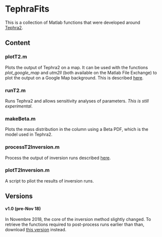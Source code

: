 # TephraFits

This is a collection of Matlab functions that were developed around [Tephra2](https://github.com/ljc-geo/tephra2). 

## Content

### plotT2.m 
Plots the output of Tephra2 on a map. It can be used with the functions *plot_google_map* and *utm2ll* (both available on the Matlab File Exchange) to plot the output on a Google Map background. This is described [here](https://e5k.github.io/codes/utilities/2017/12/10/plot_tephra2/).

### runT2.m 
Runs Tephra2 and allows sensitivity analyses of parameters. *This is still experimental*.

### makeBeta.m 
Plots the mass distribution in the column using a Beta PDF, which is the model used in Tephra2.

### processT2Inversion.m
Process the output of inversion runs described [here](https://e5k.github.io/codes/utilities/2018/06/06/inversion/).

### plotT2Inversion.m
A script to pliot the results of inversion runs.

## Versions

#### v1.0 (pre-Nov 18)
In Novembre 2018, the core of the inversion method slightly changed. To retrieve the functions required to post-process runs earlier than than, download [this version](https://github.com/e5k/Tephra2Utils/archive/v1.0.zip) instead. 